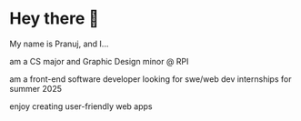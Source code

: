 # Hey there 👋

My name is Pranuj, and I...

am a CS major and Graphic Design minor @ RPI

am a front-end software developer looking for swe/web dev internships for summer 2025

enjoy creating user-friendly web apps 

